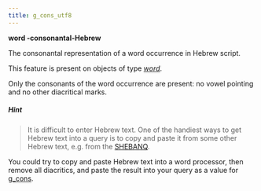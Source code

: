 ```yaml
---
title: g_cons_utf8
---
```


**word -consonantal-Hebrew**


The consonantal representation of a word occurrence in Hebrew script.

This feature is present on objects of type [*word*](otype).

Only the consonants of the word occurrence are present: no vowel pointing and no other diacritical marks.

##### Hint
> It is difficult to enter Hebrew text. One of the handiest ways to get Hebrew text into a query is to copy and paste it
from some other Hebrew text, e.g. from the [SHEBANQ](https://shebanq.ancient-data.org).

You could try to copy and paste Hebrew text into a word processor, then remove all diacritics, and paste the result into
your query as a value for [g_cons](g_cons).

